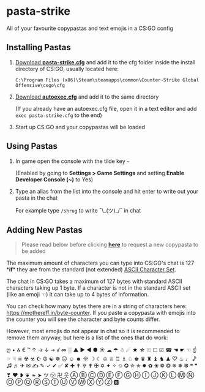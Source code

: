 # pasta-strike
All of your favourite copypastas and text emojis in a CS:GO config

## Installing Pastas
1. [Download **pasta-strike.cfg**](https://cdn.jsdelivr.net/gh/chrisgid/pasta-strike@latest/pasta-strike.cfg) and add it to the cfg folder inside the install directory of CS:GO, usually located here:

    `C:\Program Files (x86)\Steam\steamapps\common\Counter-Strike Global Offensive\csgo\cfg`

2. [Download **autoexec.cfg**](https://cdn.jsdelivr.net/gh/chrisgid/pasta-strike@latest/autoexec.cfg) and add it to the same directory

    (If you already have an autoexec.cfg file, open it in a text editor and add `exec pasta-strike.cfg` to the end)

3. Start up CS:GO and your copypastas will be loaded


## Using Pastas

1. In game open the console with the tilde key `~`

    (Enabled by going to **Settings > Game Settings** and setting **Enable Developer Console (~)** to Yes)

2. Type an alias from the list into the console and hit enter to write out your pasta in the chat

    For example type `/shrug` to write ¯\\\_(ツ)_/¯ in chat



## Adding New Pastas

> Please read below before clicking [**here**](https://github.com/chrisgid/pasta-strike/issues/new?assignees=&labels=add+copypasta+request&template=request-new-copypasta.md&title=) to request a new copypasta to be added

The maximum amount of characters you can type into CS:GO's chat is 127 \***if**\* they are from the standard (not extended) [ASCII Character Set](https://ascii.cl/). 

The chat in CS:GO takes a maximum of 127 bytes with standard ASCII characters taking up 1 byte. If a character is not in the standard ASCII set (like an emoji ☜) it can take up to 4 bytes of information.

You can check how many bytes there are in a string of characters here: https://mothereff.in/byte-counter. If you paste a copypasta with emojis into the counter you will see the character and byte counts differ.

However, most emojis do not appear in chat so it is recommended to remove them anyway, but here is a list of the ones that do work:

ღ • ⁂ € ™ ↑ → ↓ ⇝ √ ∞ ░ ▲ ▶ ◀ ● ☀ ☁ ☂ ☃ ☄ ★ ☆ ☉ ☐ ☑ ☎ ☚ ☛ ☜ ☝ ☞ ☟ ☠ ☢ ☣ ☪ ☮ ☯ ☸ ☹ ☺ ☻ ☼ ☽ ☾ ♔ ♕ ♖ ♗ ♘ ♚ ♛ ♜ ♝ ♞ ♟ ♡ ♨ ♩ ♪ ♫ ♬ ✈ ✉ ✍ ✎ ✓ ✔ ✅ ✘ ✚ ✝ ✞ ✟ ✠ ✡ ✦ ✧ ✩ ✪ ✮ ✯ ✹ ✿ ❀ ❁ ❂ ❄ ❅ ❆ ❝ ❞ ❣ ❤ ❥ ❦ ❧ ➤ ツ ㋡ 卍 웃 Ⓐ Ⓑ Ⓒ Ⓓ Ⓔ Ⓕ Ⓖ Ⓗ Ⓘ Ⓙ Ⓚ Ⓛ Ⓜ Ⓝ Ⓞ Ⓟ Ⓠ Ⓡ Ⓢ Ⓣ Ⓤ Ⓥ Ⓦ Ⓧ Ⓨ Ⓩ 🅱️
